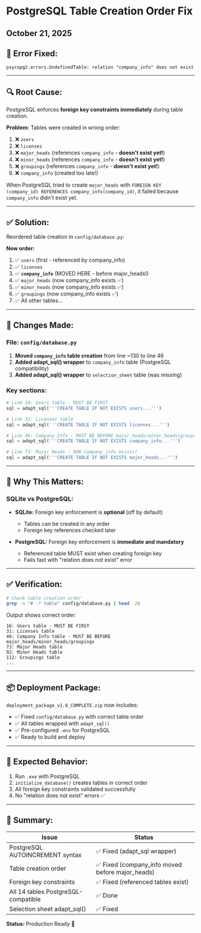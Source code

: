 # PostgreSQL Table Creation Order Fix
## October 21, 2025

## 🐛 **Error Fixed:**

```
psycopg2.errors.UndefinedTable: relation "company_info" does not exist
```

---

## 🔍 **Root Cause:**

PostgreSQL enforces **foreign key constraints immediately** during table creation.

**Problem:** Tables were created in wrong order:
1. ❌ `users`
2. ❌ `licenses`
3. ❌ `major_heads` (references `company_info` - **doesn't exist yet!**)
4. ❌ `minor_heads` (references `company_info` - **doesn't exist yet!**)
5. ❌ `groupings` (references `company_info` - **doesn't exist yet!**)
6. ❌ `company_info` (created too late!)

When PostgreSQL tried to create `major_heads` with `FOREIGN KEY (company_id) REFERENCES company_info(company_id)`, it failed because `company_info` didn't exist yet.

---

## ✅ **Solution:**

Reordered table creation in `config/database.py`:

**New order:**
1. ✅ `users` (first - referenced by company_info)
2. ✅ `licenses` 
3. ✅ **`company_info`** (MOVED HERE - before major_heads!)
4. ✅ `major_heads` (now company_info exists ✅)
5. ✅ `minor_heads` (now company_info exists ✅)
6. ✅ `groupings` (now company_info exists ✅)
7. ✅ All other tables...

---

## 🔧 **Changes Made:**

### File: `config/database.py`

1. **Moved `company_info` table creation** from line ~130 to line 46
2. **Added adapt_sql() wrapper** to `company_info` table (PostgreSQL compatibility)
3. **Added adapt_sql() wrapper** to `selection_sheet` table (was missing)

### Key sections:

```python
# Line 16: Users table - MUST BE FIRST
sql = adapt_sql('''CREATE TABLE IF NOT EXISTS users...''')

# Line 31: Licenses table  
sql = adapt_sql('''CREATE TABLE IF NOT EXISTS licenses...''')

# Line 46: Company Info - MUST BE BEFORE major_heads/minor_heads/groupings
sql = adapt_sql('''CREATE TABLE IF NOT EXISTS company_info...''')

# Line 73: Major Heads - NOW company_info exists!
sql = adapt_sql('''CREATE TABLE IF NOT EXISTS major_heads...''')
```

---

## 🎯 **Why This Matters:**

### SQLite vs PostgreSQL:
- **SQLite:** Foreign key enforcement is **optional** (off by default)
  - Tables can be created in any order
  - Foreign key references checked later
  
- **PostgreSQL:** Foreign key enforcement is **immediate and mandatory**
  - Referenced table MUST exist when creating foreign key
  - Fails fast with "relation does not exist" error

---

## ✅ **Verification:**

```bash
# Check table creation order
grep -n "# .* table" config/database.py | head -20
```

Output shows correct order:
```
16: Users table - MUST BE FIRST
31: Licenses table
46: Company Info table - MUST BE BEFORE major_heads/minor_heads/groupings
73: Major Heads table
92: Minor Heads table
112: Groupings table
...
```

---

## 📦 **Deployment Package:**

`deployment_package_v1.0_COMPLETE.zip` now includes:
- ✅ Fixed `config/database.py` with correct table order
- ✅ All tables wrapped with `adapt_sql()` 
- ✅ Pre-configured `.env` for PostgreSQL
- ✅ Ready to build and deploy

---

## 🚀 **Expected Behavior:**

1. Run `.exe` with PostgreSQL
2. `initialize_database()` creates tables in correct order
3. All foreign key constraints validated successfully
4. No "relation does not exist" errors ✅

---

## 📝 **Summary:**

| Issue | Status |
|-------|--------|
| PostgreSQL AUTOINCREMENT syntax | ✅ Fixed (adapt_sql wrapper) |
| Table creation order | ✅ Fixed (company_info moved before major_heads) |
| Foreign key constraints | ✅ Fixed (referenced tables exist) |
| All 14 tables PostgreSQL-compatible | ✅ Done |
| Selection sheet adapt_sql() | ✅ Fixed |

**Status:** Production Ready 🎉
